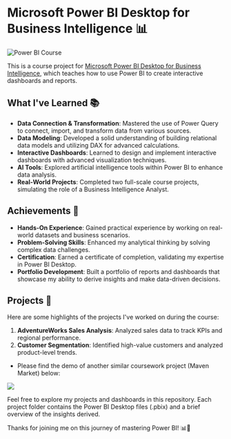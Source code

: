 # Microsoft Power BI Desktop for Business Intelligence 📊
![Power BI Course](https://github.com/shayanrsh/PowerBI-Course/blob/main/Power%20Bi%20Udemy%20Course%20Project%20LQ.gif)

This is a course project for [Microsoft Power BI Desktop for Business Intelligence](https://www.udemy.com/course/microsoft-power-bi-up-running-with-power-bi-desktop), which teaches how to use Power BI to create interactive dashboards and reports.

## What I've Learned 📚

- **Data Connection & Transformation**: Mastered the use of Power Query to connect, import, and transform data from various sources.
- **Data Modeling**: Developed a solid understanding of building relational data models and utilizing DAX for advanced calculations.
- **Interactive Dashboards**: Learned to design and implement interactive dashboards with advanced visualization techniques.
- **AI Tools**: Explored artificial intelligence tools within Power BI to enhance data analysis.
- **Real-World Projects**: Completed two full-scale course projects, simulating the role of a Business Intelligence Analyst.

## Achievements 🌟

- **Hands-On Experience**: Gained practical experience by working on real-world datasets and business scenarios.
- **Problem-Solving Skills**: Enhanced my analytical thinking by solving complex data challenges.
- **Certification**: Earned a certificate of completion, validating my expertise in Power BI Desktop.
- **Portfolio Development**: Built a portfolio of reports and dashboards that showcase my ability to derive insights and make data-driven decisions.

## Projects 💼

Here are some highlights of the projects I've worked on during the course:

1. **AdventureWorks Sales Analysis**: Analyzed sales data to track KPIs and regional performance.
2. **Customer Segmentation**: Identified high-value customers and analyzed product-level trends.

- Please find the demo of another similar coursework project (Maven Market) below:

![](https://github.com/shayanrsh/PowerBI-Course/blob/main/MavenMarket_HQ.gif)

Feel free to explore my projects and dashboards in this repository. Each project folder contains the Power BI Desktop files (.pbix) and a brief overview of the insights derived. 

Thanks for joining me on this journey of mastering Power BI! 📊🚀
